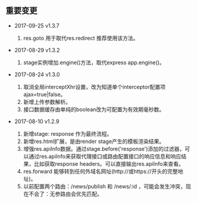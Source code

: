 ## 重要变更
* 2017-09-25 v1.3.7
  1. res.goto 用于取代res.redirect 推荐使用该方法。


* 2017-08-29 v1.3.2
  1. stage实例增加.engine()方法，取代express app.engine()。


* 2017-08-24 v1.3.0
  1. 取消全局interceptXhr设置，改为知道单个interceptor配置项ajax=true|false。
  2. 新增上传参数解析。
  3. 接口数据缓存由单纯的boolean改为可配置为有效期毫秒数。


  
* 2017-08-10 v1.2.9
  1. 新增stage: response 作为最终流程。
  2. 新增res.html扩展，是由render stage产生的模板渲染结果。
  3. 增强res.apiInfo数据。通过stage.before('response')添加的过滤器，可以通过res.apiInfo来获取代理接口或路由配置接口的响应信息和响应结果，比如获取response headers。可以直接输出res.apiInfo来查看。
  4. res.forward 能够转到任何外域名网址(http://或https://开头的完整地址)。
  5. 以前配置两个路由：/news/publish 和 /news/:id ，可能会发生冲突，现在不会了：无参路由会优先匹配。



